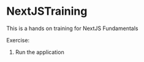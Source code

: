 # NextJSTraining
This is a hands on training for NextJS Fundamentals

Exercise:
1. Run the application
